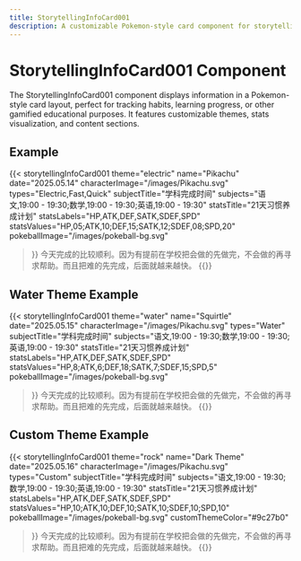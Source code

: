 ```yaml
---
title: StorytellingInfoCard001
description: A customizable Pokemon-style card component for storytelling and habit tracking
---
```


# StorytellingInfoCard001 Component

The StorytellingInfoCard001 component displays information in a Pokemon-style card layout, perfect for tracking habits, learning progress, or other gamified educational purposes. It features customizable themes, stats visualization, and content sections.

## Example

{{< storytellingInfoCard001
    theme="electric"
    name="Pikachu"
    date="2025.05.14"
    characterImage="/images/Pikachu.svg"
    types="Electric,Fast,Quick"
    subjectTitle="学科完成时间"
    subjects="语文,19:00 - 19:30;数学,19:00 - 19:30;英语,19:00 - 19:30"
    statsTitle="21天习惯养成计划"
    statsLabels="HP,ATK,DEF,SATK,SDEF,SPD"
    statsValues="HP,05;ATK,10;DEF,15;SATK,12;SDEF,08;SPD,20"
    pokeballImage="/images/pokeball-bg.svg"
>}}
今天完成的比较顺利。因为有提前在学校把会做的先做完，不会做的再寻求帮助。而且把难的先完成，后面就越来越快。
{{</storytellingInfoCard001>}}

## Water Theme Example

{{< storytellingInfoCard001
    theme="water"
    name="Squirtle"
    date="2025.05.15"
    characterImage="/images/Pikachu.svg"
    types="Water"
    subjectTitle="学科完成时间"
    subjects="语文,19:00 - 19:30;数学,19:00 - 19:30;英语,19:00 - 19:30"
    statsTitle="21天习惯养成计划"
    statsLabels="HP,ATK,DEF,SATK,SDEF,SPD"
    statsValues="HP,8;ATK,6;DEF,18;SATK,7;SDEF,15;SPD,5"
    pokeballImage="/images/pokeball-bg.svg"
>}}
今天完成的比较顺利。因为有提前在学校把会做的先做完，不会做的再寻求帮助。而且把难的先完成，后面就越来越快。
{{</storytellingInfoCard001>}}

## Custom Theme Example

{{< storytellingInfoCard001
    theme="rock"
    name="Dark Theme"
    date="2025.05.16"
    characterImage="/images/Pikachu.svg"
    types="Custom"
    subjectTitle="学科完成时间"
    subjects="语文,19:00 - 19:30;数学,19:00 - 19:30;英语,19:00 - 19:30"
    statsTitle="21天习惯养成计划"
    statsLabels="HP,ATK,DEF,SATK,SDEF,SPD"
    statsValues="HP,10;ATK,10;DEF,10;SATK,10;SDEF,10;SPD,10"
    pokeballImage="/images/pokeball-bg.svg"
    customThemeColor="#9c27b0"
>}}
今天完成的比较顺利。因为有提前在学校把会做的先做完，不会做的再寻求帮助。而且把难的先完成，后面就越来越快。
{{</storytellingInfoCard001>}} 